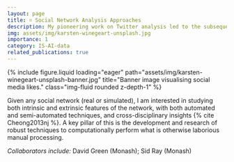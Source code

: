 ```yaml
---
layout: page
title: ⌗ Social Network Analysis Approaches
description: My pioneering work on Twitter analysis led to the subsequent, ongoing, research interest in social media and social networks in general. 
img: assets/img/karsten-winegeart-unsplash.jpg
importance: 1
category: IS-AI-data
related_publications: true
---
```



<div class="row">
    <div class="col-sm mt-3 mt-md-0">
        {% include figure.liquid loading="eager" path="assets/img/karsten-winegeart-unsplash-banner.jpg" title="Banner image visualising social media likes." class="img-fluid rounded z-depth-1" %}
    </div>
</div>

Given any social network (real or simulated), I am interested in studying both intrinsic and extrinsic features of the network, with both automated and semi-automated techniques, and cross-disciplinary insights {% cite Cheong2013nj %}. A key pillar of this is the development and research of robust techniques to computationally perform what is otherwise laborious manual processing.

*Collaborators include:* David Green (Monash); Sid Ray (Monash)


